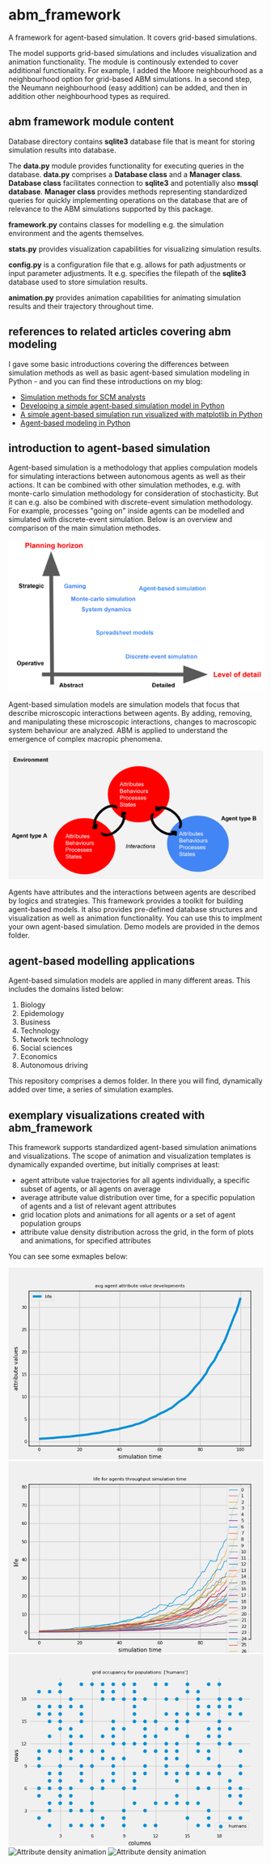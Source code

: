 # abm_framework
A framework for agent-based simulation. It covers grid-based simulations. 

The model supports grid-based simulations and includes visualization and animation functionality. The module is continously extended to cover additional functionality. For example, I added the Moore neighbourhood as a neighbourhood option for grid-based ABM simulations. In a second step, the Neumann neighbourhood (easy addition) can be added, and then in addition other neighbourhood types as required.

<h2>abm framework module content</h2>

Database directory contains <strong>sqlite3</strong> database file that is meant for storing simulation results into database.

The <strong>data.py</strong> module provides functionality for executing queries in the database. <strong>data.py</strong> comprises a <strong>Database class</strong> and a <strong>Manager class</strong>. <strong>Database class</strong> facilitates connection to <strong>sqlite3</strong> and potentially also <strong>mssql database</strong>. <strong>Manager class</strong> provides methods representing standardized queries for quickly implementing operations on the database that are of relevance to the ABM simulations supported by this package.

<strong>framework.py</strong> contains classes for modelling e.g. the simulation environment and the agents themselves.

<strong>stats.py</strong> provides visualization capabilities for visualizing simulation results.

<strong>config.py</strong> is a configuration file that e.g. allows for path adjustments or input parameter adjustments. It e.g. specifies the filepath of the <strong>sqlite3</strong> database used to store simulation results.

<strong>animation.py</strong> provides animation capabilities for animating simulation results and their trajectory throughout time.

<h2>references to related articles covering abm modeling</h2>

I gave some basic introductions covering the differences between simulation methods as well as basic agent-based simulation modeling in Python -  and you can find these introductions on my blog:
- <a href="https://www.supplychaindataanalytics.com/simulation-methods-for-scm-analysts/">Simulation methods for SCM analysts</a>
- <a href="https://www.supplychaindataanalytics.com/developing-a-simple-agent-based-simulation-model-in-python/">Developing a simple agent-based simulation model in Python</a>
- <a href="https://www.supplychaindataanalytics.com/a-simple-agent-based-simulation-run-visualized-using-matplotlib-in-python/">A simple agent-based simulation run visualized with matplotlib in Python</a>
- <a href="https://www.supplychaindataanalytics.com/agent-based-modeling-in-python/">Agent-based modeling in Python</a>

<h2>introduction to agent-based simulation</h2>

Agent-based simulation is a methodology that applies compulation models for simulating interactions between autonomous agents as well as their actions. It can be combined with other simulation methodes, e.g. with monte-carlo simulation methodology for consideration of stochasticity. But it can e.g. also be combined with discrete-event simulation methodology. For example, processes "going on" inside agents can be modelled and simulated with discrete-event simulation. Below is an overview and comparison of the main simulation methodes.

<img src="/docufigs/simulationmethods.png" alt="Simulation method comparison" title="">

Agent-based simulation models are simulation models that focus that describe microscopic interactions between agents. By adding, removing, and manipulating these microscopic interactions, changes to macroscopic system behaviour are analyzed. ABM is applied to understand the emergence of complex macropic phenomena.

<img src="/docufigs/abm.png" alt="Agent attributes and interactions" title="">

Agents have attributes and the interactions between agents are described by logics and strategies. This framework provides a toolkit for building agent-based models. It also provides pre-defined database structures and visualization as well as animation functionality. You can use this to implment your own agent-based simulation. Demo models are provided in the demos folder.

<h2>agent-based modelling applications</h2>

Agent-based simulation models are applied in many different areas. This includes the domains listed below:
1) Biology
2) Epidemology
3) Business
4) Technology
5) Network technology
6) Social sciences
7) Economics
8) Autonomous driving

This repository comprises a demos folder. In there you will find, dynamically added over time, a series of simulation examples. 

<h2>exemplary visualizations created with abm_framework</h2>

This framework supports standardized agent-based simulation animations and visualizations. The scope of animation and visualization templates is dynamically expanded overtime, but initially comprises at least:
- agent attribute value trajectories for all agents individually, a specific subset of agents, or all agents on average
- average attribute value distribution over time, for a specific population of agents and a list of relevant agent attributes
- grid location plots and animations for all agents or a set of agent population groups
- attribute value density distribution across the grid, in the form of plots and animations, for specified attributes

You can see some exmaples below:

<img src="/docufigs/avglifeplot.png" alt="Avg agent attribute value trajectory" title="">

<img src="/docufigs/lifeplot.png" alt="Agent attribute value trajectories" title="">

<img src="/docufigs/human_locations.png" alt="Agent grid locations" title="">

<img src="/docufigs/infectionanimation.gif" alt="Attribute density animation" title="">

<img src="/docufigs/recoveryanimation.gif" alt="Attribute density animation" title="">
